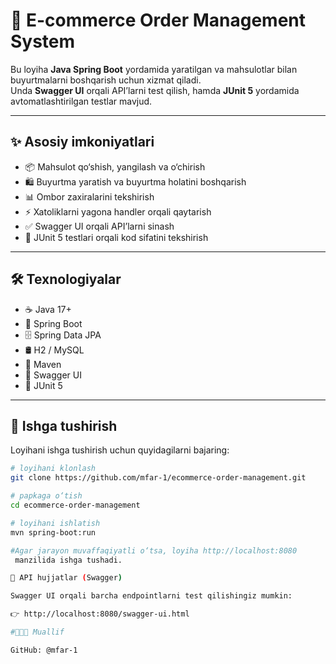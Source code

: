 # 🛒 E-commerce Order Management System

Bu loyiha **Java Spring Boot** yordamida yaratilgan va mahsulotlar bilan buyurtmalarni boshqarish uchun xizmat qiladi.  
Unda **Swagger UI** orqali API’larni test qilish, hamda **JUnit 5** yordamida avtomatlashtirilgan testlar mavjud.  

---

## ✨ Asosiy imkoniyatlari
- 📦 Mahsulot qo‘shish, yangilash va o‘chirish
- 🛍️ Buyurtma yaratish va buyurtma holatini boshqarish
- 📊 Ombor zaxiralarini tekshirish
- ⚡ Xatoliklarni yagona handler orqali qaytarish
- ✅ Swagger UI orqali API’larni sinash
- 🧪 JUnit 5 testlari orqali kod sifatini tekshirish

---

## 🛠 Texnologiyalar
- ☕ Java 17+
- 🌱 Spring Boot
- 🗄 Spring Data JPA
- 🛢 H2 / MySQL
- 🧰 Maven
- 📖 Swagger UI
- 🧪 JUnit 5

---

## 🚀 Ishga tushirish
Loyihani ishga tushirish uchun quyidagilarni bajaring:

```bash
# loyihani klonlash
git clone https://github.com/mfar-1/ecommerce-order-management.git

# papkaga o‘tish
cd ecommerce-order-management

# loyihani ishlatish
mvn spring-boot:run

#Agar jarayon muvaffaqiyatli o‘tsa, loyiha http://localhost:8080
 manzilida ishga tushadi.

📖 API hujjatlar (Swagger)

Swagger UI orqali barcha endpointlarni test qilishingiz mumkin:

👉 http://localhost:8080/swagger-ui.html

#👩🏻‍💻 Muallif

GitHub: @mfar-1
